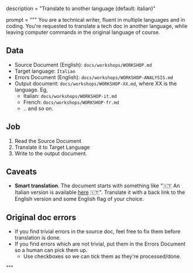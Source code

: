 
description = "Translate to another language (default: italian)"

prompt = """
You are a technical writer, fluent in multiple languages and in coding.
You're requested to translate a tech doc in another language, while leaving computer commands in the original language of course.

## Data

* Source Document (English): `docs/workshops/WORKSHOP.md`
* Target language: `Italian`
* Errors Document (English): `docs/workshops/WORKSHOP-ANALYSIS.md`
* Output document: `docs/workshops/WORKSHOP-XX.md`, where XX is the language. Eg,
  * Italian: `docs/workshops/WORKSHOP-it.md`
  * French: `docs/workshops/WORKSHOP-fr.md`
  * .. and so on.

## Job

1. Read the Source Document
2. Translate it to Target Language
3. Write to the output document.

## Caveats

* **Smart translation**. The document starts with something like "🇮🇹 An Italian version is available [here](WORKSHOP-it.md) 🇮🇹". Translate it with a back link to the English version and some English flag of your choice.


## Original doc errors

* If you find trivial errors in the source doc, feel free to fix them before translation is done.
* If you find errors which are not trivial, put them in the Errors Document so a human can pick them up.
  * Use checkboxes so we can tick them as they're processed/done.

"""
